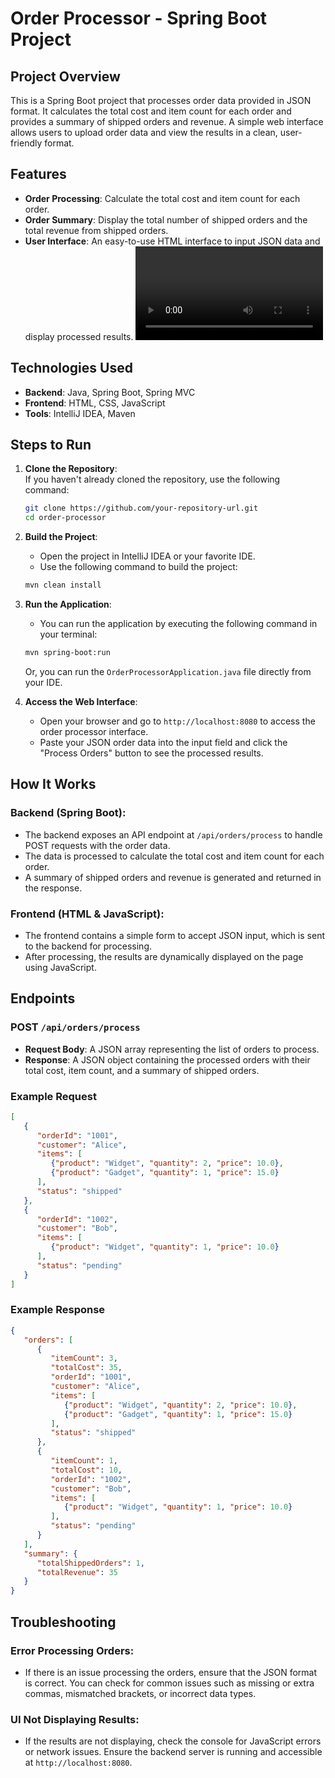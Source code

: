 # Order Processor - Spring Boot Project

## Project Overview

This is a Spring Boot project that processes order data provided in JSON format. It calculates the total cost and item count for each order and provides a summary of shipped orders and revenue. A simple web interface allows users to upload order data and view the results in a clean, user-friendly format.

## Features

- **Order Processing**: Calculate the total cost and item count for each order.
- **Order Summary**: Display the total number of shipped orders and the total revenue from shipped orders.
- **User Interface**: An easy-to-use HTML interface to input JSON data and display processed results.
![Demo Video](demo/Order_Processor_Demo.mov)

## Technologies Used

- **Backend**: Java, Spring Boot, Spring MVC
- **Frontend**: HTML, CSS, JavaScript
- **Tools**: IntelliJ IDEA, Maven


## Steps to Run

1. **Clone the Repository**:  
   If you haven't already cloned the repository, use the following command:

   ```bash
   git clone https://github.com/your-repository-url.git  
   cd order-processor  
   ```

2. **Build the Project**:
    - Open the project in IntelliJ IDEA or your favorite IDE.
    - Use the following command to build the project:

   ```bash
   mvn clean install  
   ```

3. **Run the Application**:
    - You can run the application by executing the following command in your terminal:

   ```bash
   mvn spring-boot:run  
   ```

   Or, you can run the `OrderProcessorApplication.java` file directly from your IDE.

4. **Access the Web Interface**:
    - Open your browser and go to `http://localhost:8080` to access the order processor interface.
    - Paste your JSON order data into the input field and click the "Process Orders" button to see the processed results.

## How It Works

### Backend (Spring Boot):
- The backend exposes an API endpoint at `/api/orders/process` to handle POST requests with the order data.
- The data is processed to calculate the total cost and item count for each order.
- A summary of shipped orders and revenue is generated and returned in the response.

### Frontend (HTML & JavaScript):
- The frontend contains a simple form to accept JSON input, which is sent to the backend for processing.
- After processing, the results are dynamically displayed on the page using JavaScript.

## Endpoints

### POST `/api/orders/process`
- **Request Body**: A JSON array representing the list of orders to process.
- **Response**: A JSON object containing the processed orders with their total cost, item count, and a summary of shipped orders.

### Example Request

```json
[
   {
      "orderId": "1001",
      "customer": "Alice",
      "items": [
         {"product": "Widget", "quantity": 2, "price": 10.0},
         {"product": "Gadget", "quantity": 1, "price": 15.0}
      ],
      "status": "shipped"
   },
   {
      "orderId": "1002",
      "customer": "Bob",
      "items": [
         {"product": "Widget", "quantity": 1, "price": 10.0}
      ],
      "status": "pending"
   }
]
```

### Example Response

```json
{
   "orders": [
      {
         "itemCount": 3,
         "totalCost": 35,
         "orderId": "1001",
         "customer": "Alice",
         "items": [
            {"product": "Widget", "quantity": 2, "price": 10.0},
            {"product": "Gadget", "quantity": 1, "price": 15.0}
         ],
         "status": "shipped"
      },
      {
         "itemCount": 1,
         "totalCost": 10,
         "orderId": "1002",
         "customer": "Bob",
         "items": [
            {"product": "Widget", "quantity": 1, "price": 10.0}
         ],
         "status": "pending"
      }
   ],
   "summary": {
      "totalShippedOrders": 1,
      "totalRevenue": 35
   }
}
```

## Troubleshooting

### Error Processing Orders:
- If there is an issue processing the orders, ensure that the JSON format is correct. You can check for common issues such as missing or extra commas, mismatched brackets, or incorrect data types.

### UI Not Displaying Results:
- If the results are not displaying, check the console for JavaScript errors or network issues. Ensure the backend server is running and accessible at `http://localhost:8080`.




